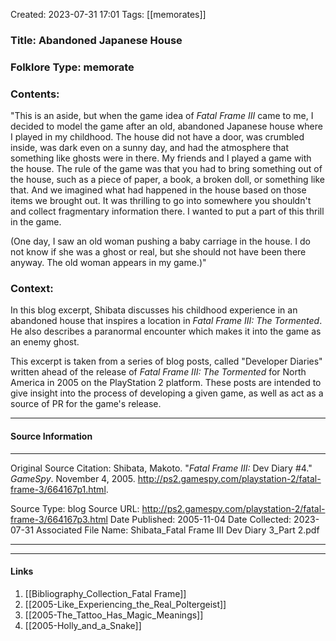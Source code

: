 Created: 2023-07-31 17:01
Tags:  [[memorates]]

### Title:  Abandoned Japanese House
### Folklore Type:  memorate

### Contents:
"This is an aside, but when the game idea of _Fatal Frame III_ came to me, I decided to model the game after an old, abandoned Japanese house where I played in my childhood. The house did not have a door, was crumbled inside, was dark even on a sunny day, and had the atmosphere that something like ghosts were in there. My friends and I played a game with the house. The rule of the game was that you had to bring something out of the house, such as a piece of paper, a book, a broken doll, or something like that. And we imagined what had happened in the house based on those items we brought out. It was thrilling to go into somewhere you shouldn't and collect fragmentary information there. I wanted to put a part of this thrill in the game.  

(One day, I saw an old woman pushing a baby carriage in the house. I do not know if she was a ghost or real, but she should not have been there anyway. The old woman appears in my game.)"

### Context:
In this blog excerpt, Shibata discusses his childhood experience in an abandoned house that inspires a location in _Fatal Frame III: The Tormented_.  He also describes a paranormal encounter which makes it into the game as an enemy ghost.

This excerpt is taken from a series of blog posts, called "Developer Diaries" written ahead of the release of _Fatal Frame III: The Tormented_ for North America in 2005 on the PlayStation 2 platform.  These posts are intended to give insight into the process of developing a given game, as well as act as a source of PR for the game's release. 


----
#### Source Information
***
Original Source Citation:
	Shibata, Makoto. "_Fatal Frame III:_ Dev Diary \#4." _GameSpy_. November 4, 2005.  http://ps2.gamespy.com/playstation-2/fatal-frame-3/664167p1.html.

Source Type:  blog
Source URL:  http://ps2.gamespy.com/playstation-2/fatal-frame-3/664167p3.html
Date Published:  2005-11-04
Date Collected:  2023-07-31
Associated File Name:  Shibata_Fatal Frame III Dev Diary 3_Part 2.pdf
***

---
#### Links
1. [[Bibliography_Collection_Fatal Frame]]
2. [[2005-Like_Experiencing_the_Real_Poltergeist]]
3. [[2005-The_Tattoo_Has_Magic_Meanings]]
4. [[2005-Holly_and_a_Snake]]
